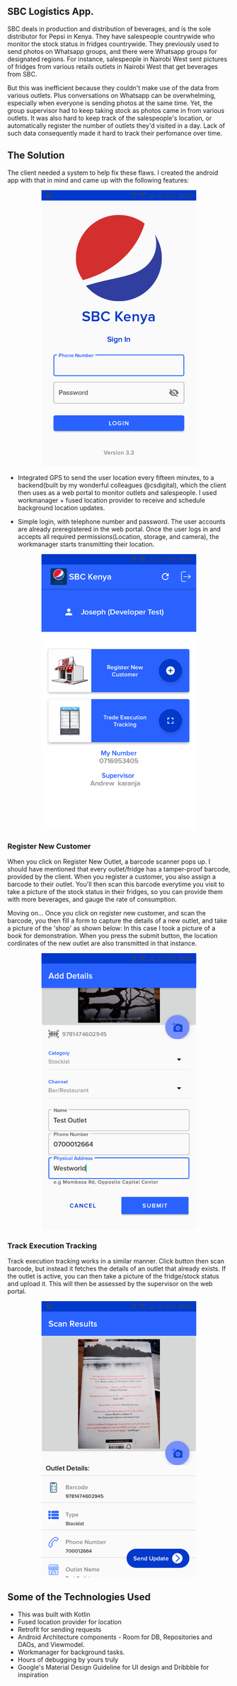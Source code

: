 ## SBC Logistics App.

SBC deals in production and distribution of beverages, and is the sole distributor for Pepsi in Kenya. They have salespeople countrywide who monitor the stock status in fridges countrywide. They previously used to send photos on Whatsapp groups, and there were Whatsapp groups for designated regions. For instance, salespeople in Nairobi West sent pictures of fridges from various retails outlets in Nairobi West that get beverages from SBC. 

But this was inefficient because they couldn't make use of the data from various outlets. Plus conversations on Whatsapp can be overwhelming, especially when everyone is sending photos at the same time. 
Yet, the group supervisor had to keep taking stock as photos came in from various outlets. It was also hard to keep track of the salespeople's location, or automatically register the number of outlets they'd visited in a day. Lack of such data consequently made it hard to track their perfomance over time.

## The Solution
The client needed a system to help fix these flaws. I created the android app with that in mind and came up with the following features:
<p align="center">
  <img src="Screenshot_20200628-093526.png" width="350">
</p>

- Integrated GPS to send the user location every fifteen minutes, to a backend(built by my wonderful colleagues @csdigital), which the client then uses as a web portal to monitor outlets and salespeople. I used workmanager + fused location provider to receive and schedule background location updates.

- Simple login, with telephone number and password. The user accounts are already preregistered in the web portal. Once the user logs in and accepts all required permissions(Location, storage, and camera), the workmanager starts transmitting their location.
<p align="center">
  <img src="Screenshot_20200628-092410.png" width="350">
</p>

### Register New Customer
When you click on Register New Outlet, a barcode scanner pops up. I should have mentioned that every outlet/fridge has a tamper-proof barcode, provided by the client. When you register a customer, you also assign a barcode to their outlet. You'll then scan this barcode everytime you visit to take a picture of the stock status in their fridges, so you can provide them with more beverages, and gauge the rate of consumption.

Moving on...
Once you click on register new customer, and scan the barcode, you then fill a form to capture the details of a new outlet, and take a picture of the 'shop' as shown below:
In this case I took a picture of a book for demonstration. When you press the submit button, the location cordinates of the new outlet are also transmitted in that instance.
<p align="center">
  <img src="Screenshot_20200628-092812.png" width="350">
</p>

### Track Execution Tracking
Track execution tracking works in a similar manner. Click button then scan barcode, but instead it fetches the details of an outlet that already exists. If the outlet is active, you can then take a picture of the fridge/stock status and upload it. This will then be assessed by the supervisor on the web portal. 
<p align="center">
  <img src="Screenshot_20200628-093220.png" width="350">
</p>

## Some of the Technologies Used
- This was built with Kotlin
- Fused location provider for location
- Retrofit for sending requests
- Android Architecture components - Room for DB, Repositories and DAOs, and Viewmodel.
- Workmanager for background tasks.
- Hours of debugging by yours truly
- Google's Material Design Guideline for UI design and Dribbble for inspiration
